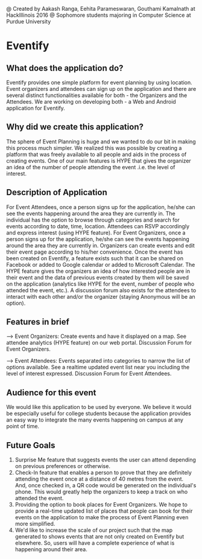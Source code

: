 @ Created by Aakash Ranga, Eehita Parameswaran, Gouthami Kamalnath at HackIllinois 2016
@ Sophomore students majoring in Computer Science at Purdue University

# Eventify

## What does the application do?
Eventify provides one simple platform for event planning by using location. Event organizers and attendees can sign up on the application and there are several distinct functionalities available for both - the Organizers and the Attendees. We are working on developing both - a Web and Android application for Eventify.
  
## Why did we create this application?
The sphere of Event Planning is huge and we wanted to do our bit in making this process much simpler. We realized this was possible by creating a platform that was freely available to all people and aids in the process of creating events. One of our main features is HYPE that gives the organizer an idea of the number of people attending the event .i.e. the level of interest. 

## Description of Application   
  For Event Attendees, once a person signs up for the application, he/she can see the events happening around the area they are currently in. The individual has the option to browse through categories and search for events according to date, time, location. Attendees can RSVP accordingly and express interest (using HYPE feature). 
  For Event Organizers, once a person signs up for the application, he/she can see the events happening around the area they are currently in. Organizers can create events and edit their event page according to his/her convenience. Once the event has been created on Eventify, a feature exists such that it can be shared on Facebook or added to Google calendar or added to Microsoft Calendar. The HYPE feature gives the organizers an idea of how interested people are in their event and the data  of previous events created by them will be saved on the application (analytics like HYPE for the event, number of people who attended the event, etc.).
  A discussion forum also exists for the attendees to interact with each other and/or the organizer (staying Anonymous will be an option). 
  
## Features in brief 
--> Event Organizers:
Create events and have it displayed on a map.
See attendee analytics (HYPE feature) on our web portal.
Discussion Forum for Event Organizers.

--> Event Attendees:
Events separated into categories to narrow the list of options available.
See a realtime updated event list near you including the level of interest expressed.
Discussion Forum for Event Attendees.

## Audience for this event
We would like this application to be used by everyone. We believe it would be especially useful for college students because the application provides an easy way to integrate the many events happening on campus at any point of time.

## Future Goals
1. Surprise Me feature that suggests events the user can attend depending on previous preferences or otherwise.
2. Check-In feature that enables a person to prove that they are definitely attending the event once at a distance of 40 metres from the event. And, once checked in, a QR code would be generated on the individual's phone. This would greatly help the organizers to keep a track on who attended the event. 
2. Providing the option to book places for Event Organizers. We hope to provide a real-time updated list of places that people can book for their events on the application to make the process of Event Planning even more simplified. 
3. We'd like to increase the scale of our project such that the map generated to shows events that are not only created on Eventify but elsewhere. So, users will have a complete experience of what is happening around their area.









